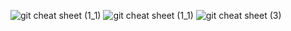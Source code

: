 ![git cheat sheet (1_1)](https://user-images.githubusercontent.com/113006326/205915646-d47faf46-1b19-4344-a648-af7f41eda197.png)
![git cheat sheet (1_1)](https://user-images.githubusercontent.com/113006326/205915667-56f11dfb-5df9-4184-b634-76ea1cc7f560.png)
![git cheat sheet (3)](https://user-images.githubusercontent.com/113006326/205915673-9611574d-378a-4df5-b149-102bdbd4ab29.png)
